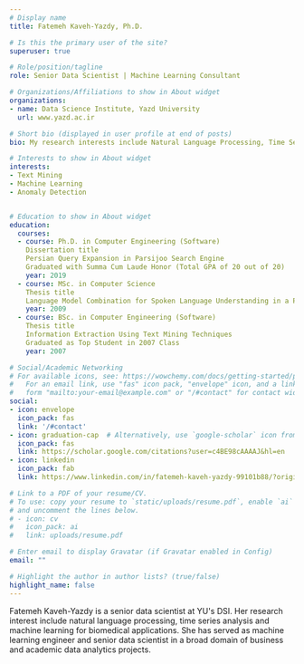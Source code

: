 ```yaml
---
# Display name
title: Fatemeh Kaveh-Yazdy, Ph.D.

# Is this the primary user of the site?
superuser: true

# Role/position/tagline
role: Senior Data Scientist | Machine Learning Consultant

# Organizations/Affiliations to show in About widget
organizations:
- name: Data Science Institute, Yazd University
  url: www.yazd.ac.ir

# Short bio (displayed in user profile at end of posts)
bio: My research interests include Natural Language Processing, Time Series Analysis, Biomedical Data Analysis.

# Interests to show in About widget
interests:
- Text Mining
- Machine Learning
- Anomaly Detection


# Education to show in About widget
education:
  courses:
  - course: Ph.D. in Computer Engineering (Software)
    Dissertation title
    Persian Query Expansion in Parsijoo Search Engine
    Graduated with Summa Cum Laude Honor (Total GPA of 20 out of 20)
    year: 2019
  - course: MSc. in Computer Science
    Thesis title
    Language Model Combination for Spoken Language Understanding in a Persian Dialogue Engine
    year: 2009
  - course: BSc. in Computer Engineering (Software)
    Thesis title
    Information Extraction Using Text Mining Techniques
    Graduated as Top Student in 2007 Class
    year: 2007

# Social/Academic Networking
# For available icons, see: https://wowchemy.com/docs/getting-started/page-builder/#icons
#   For an email link, use "fas" icon pack, "envelope" icon, and a link in the
#   form "mailto:your-email@example.com" or "/#contact" for contact widget.
social:
- icon: envelope
  icon_pack: fas
  link: '/#contact'
- icon: graduation-cap  # Alternatively, use `google-scholar` icon from `ai` icon pack
  icon_pack: fas
  link: https://scholar.google.com/citations?user=c4BE98cAAAAJ&hl=en
- icon: linkedin
  icon_pack: fab
  link: https://www.linkedin.com/in/fatemeh-kaveh-yazdy-99101b88/?originalSubdomain=ir

# Link to a PDF of your resume/CV.
# To use: copy your resume to `static/uploads/resume.pdf`, enable `ai` icons in `params.toml`, 
# and uncomment the lines below.
# - icon: cv
#   icon_pack: ai
#   link: uploads/resume.pdf

# Enter email to display Gravatar (if Gravatar enabled in Config)
email: ""

# Highlight the author in author lists? (true/false)
highlight_name: false
---
```


Fatemeh Kaveh-Yazdy is a senior data scientist at YU's DSI. Her research interest include natural language processing, time series analysis and machine learning for biomedical applications. She has served as machine learning engineer and senior data scientist in a broad domain of business and academic data analytics projects. 

